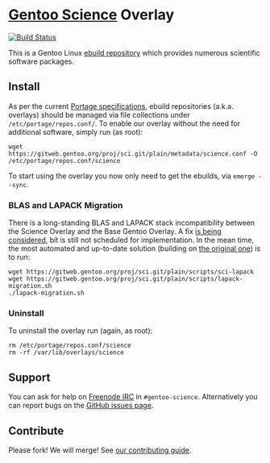 # [Gentoo Science](https://wiki.gentoo.org/wiki/Project:Science/Overlay) Overlay
[![Build Status](https://travis-ci.org/gentoo/sci.svg?branch=master)](https://travis-ci.org/gentoo/sci)

This is a Gentoo Linux [ebuild repository](https://wiki.gentoo.org/wiki/Ebuild_repository) which provides numerous scientific software packages.

## Install

As per the current [Portage specifications](https://dev.gentoo.org/~zmedico/portage/doc/man/portage.5.html), ebuild repositories (a.k.a. overlays) should be managed via file collections under `/etc/portage/repos.conf/`.
To enable our overlay without the need for additional software, simply run (as root):

```
wget https://gitweb.gentoo.org/proj/sci.git/plain/metadata/science.conf -O /etc/portage/repos.conf/science
```

To start using the overlay you now only need to get the ebuilds, via `emerge --sync`.

### BLAS and LAPACK Migration

There is a long-standing BLAS and LAPACK stack incompatibility between the Science Overlay and the Base Gentoo Overlay.
A fix [is being considered](https://github.com/gentoo/sci/issues/805), bit is still not scheduled for implementation.
In the mean time, the most automated and up-to-date solution (building on [the original one](https://wiki.gentoo.org/wiki/User_talk:Houseofsuns)) is to run:

```
wget https://gitweb.gentoo.org/proj/sci.git/plain/scripts/sci-lapack
wget https://gitweb.gentoo.org/proj/sci.git/plain/scripts/lapack-migration.sh
./lapack-migration.sh
```

### Uninstall

To uninstall the overlay run (again, as root):

```
rm /etc/portage/repos.conf/science
rm -rf /var/lib/overlays/science
```

## Support

You can ask for help on [Freenode IRC](https://www.gentoo.org/get-involved/irc-channels/) in `#gentoo-science`.
Alternatively you can report bugs on the [GitHub issues page](https://github.com/gentoo/sci/issues).

## Contribute

Please fork! We will merge! See [our contributing guide](https://github.com/gentoo/sci/blob/master/CONTRIBUTING.md).
